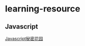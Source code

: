 # learning-resource

## Javascript

[Javascript秘密花园](http://bonsaiden.github.io/JavaScript-Garden/zh/)
